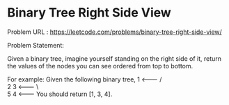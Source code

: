 # Binary Tree Right Side View

Problem URL : https://leetcode.com/problems/binary-tree-right-side-view/

Problem Statement:

Given a binary tree, imagine yourself standing on the right side of it, return the values of the nodes you can see ordered from top to bottom.

For example:
Given the following binary tree,
   1            <---
 /   \
2     3         <---
 \     \
  5     4       <---
You should return [1, 3, 4].
